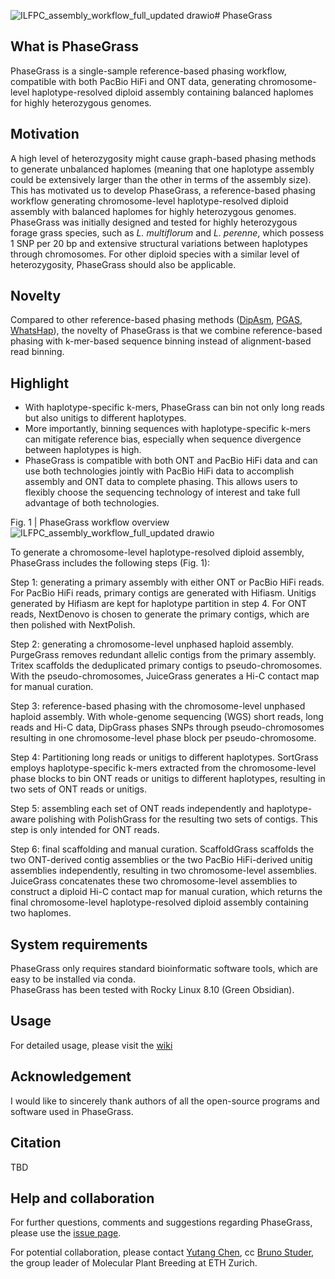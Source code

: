 ![ILFPC_assembly_workflow_full_updated drawio](https://github.com/user-attachments/assets/d0efe514-f878-454b-b01a-83fce74e4b84)# PhaseGrass
## What is PhaseGrass
PhaseGrass is a single-sample reference-based phasing workflow, compatible with both PacBio HiFi and ONT data, generating chromosome-level haplotype-resolved diploid assembly containing balanced haplomes for highly heterozygous genomes. 

## Motivation
A high level of heterozygosity might cause graph-based phasing methods to generate unbalanced haplomes (meaning that one haplotype assembly could be extensively larger than the other in terms of the assembly size). This has motivated us to develop PhaseGrass, a reference-based phasing workflow generating chromosome-level haplotype-resolved diploid assembly with balanced haplomes for highly heterozygous genomes. PhaseGrass was initially designed and tested for highly heterozygous forage grass species, such as _L. multiflorum_ and _L. perenne_, which possess 1 SNP per 20 bp and extensive structural variations between haplotypes through chromosomes. For other diploid species with a similar level of heterozygosity, PhaseGrass should also be applicable. 

## Novelty
Compared to other reference-based phasing methods ([DipAsm](https://github.com/shilpagarg/DipAsm), [PGAS](https://github.com/ptrebert/project-diploid-assembly), [WhatsHap](https://github.com/whatshap/whatshap)), the novelty of PhaseGrass is that we combine reference-based phasing with k-mer-based sequence binning instead of alignment-based read binning.

## Highlight
* With haplotype-specific k-mers, PhaseGrass can bin not only long reads but also unitigs to different haplotypes.
* More importantly, binning sequences with haplotype-specific k-mers can mitigate reference bias, especially when sequence divergence between haplotypes is high.
* PhaseGrass is compatible with both ONT and PacBio HiFi data and can use both technologies jointly with PacBio HiFi data to accomplish assembly and ONT data to complete phasing. This allows users to flexibly choose the sequencing technology of interest and take full advantage of both technologies. 





Fig. 1 | PhaseGrass workflow overview
![ILFPC_assembly_workflow_full_updated drawio](https://github.com/user-attachments/assets/e85e8955-8ce4-445d-bbd2-3cd12b033015)






To generate a chromosome-level haplotype-resolved diploid assembly, PhaseGrass includes the following steps (Fig. 1): 

Step 1: generating a primary assembly with either ONT or PacBio HiFi reads. For PacBio HiFi reads, primary contigs are generated with Hifiasm. Unitigs generated by Hifiasm are kept for haplotype partition in step 4. For ONT reads, NextDenovo is chosen to generate the primary contigs, which are then polished with NextPolish.

Step 2: generating a chromosome-level unphased haploid assembly. PurgeGrass removes redundant allelic contigs from the primary assembly. Tritex scaffolds the deduplicated primary contigs to pseudo-chromosomes. With the pseudo-chromosomes, JuiceGrass generates a Hi-C contact map for manual curation.

Step 3: reference-based phasing with the chromosome-level unphased haploid assembly. With whole-genome sequencing (WGS) short reads, long reads and Hi-C data, DipGrass phases SNPs through pseudo-chromosomes resulting in one chromosome-level phase block per pseudo-chromosome.

Step 4: Partitioning long reads or unitigs to different haplotypes. SortGrass employs haplotype-specific k-mers extracted from the chromosome-level phase blocks to bin ONT reads or unitigs to different haplotypes, resulting in two sets of ONT reads or unitigs.

Step 5: assembling each set of ONT reads independently and haplotype-aware polishing with PolishGrass for the resulting two sets of contigs. This step is only intended for ONT reads.

Step 6: final scaffolding and manual curation. ScaffoldGrass scaffolds the two ONT-derived contig assemblies or the two PacBio HiFi-derived unitig assemblies independently, resulting in two chromosome-level assemblies. JuiceGrass concatenates these two chromosome-level assemblies to construct a diploid Hi-C contact map for manual curation, which returns the final chromosome-level haplotype-resolved diploid assembly containing two haplomes.

## System requirements  
PhaseGrass only requires standard bioinformatic software tools, which are easy to be installed via conda.  
PhaseGrass has been tested with Rocky Linux 8.10 (Green Obsidian).

## Usage
For detailed usage, please visit the [wiki](https://github.com/Yutang-ETH/PhaseGrass/wiki)  

## Acknowledgement
I would like to sincerely thank authors of all the open-source programs and software used in PhaseGrass.

## Citation
TBD

## Help and collaboration
For further questions, comments and suggestions regarding PhaseGrass, please use the [issue page](https://github.com/Yutang-ETH/PhaseGrass/issues).

For potential collaboration, please contact [Yutang Chen](https://usys.ethz.ch/en/people/profile.MjgzMjE5.TGlzdC82MzcsMzIwMTk3MjIy.html), cc [Bruno Studer](https://usys.ethz.ch/en/people/profile.bruno-studer.html), the group leader of Molecular Plant Breeding at ETH Zurich.
